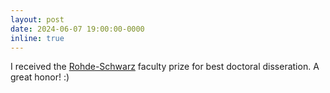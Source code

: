 ```yaml
---
layout: post
date: 2024-06-07 19:00:00-0000
inline: true
---
```


I received the [Rohde-Schwarz](https://www.physik.uni-jena.de/en/252/faculty-awards-rohde-schwarz) faculty prize for best doctoral disseration. A great honor! :)
